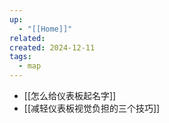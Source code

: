 ```yaml
---
up:
  - "[[Home]]"
related: 
created: 2024-12-11
tags:
  - map
---
```



- [[怎么给仪表板起名字]]
- [[减轻仪表板视觉负担的三个技巧]]